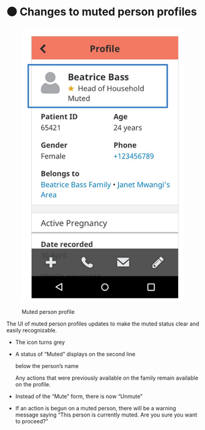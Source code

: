 # 🟠 Changes to muted person profiles

<figure><img src="../.gitbook/assets/image.png" alt=""><figcaption><p>Muted person profile</p></figcaption></figure>



The UI of muted person profiles updates to make the muted status clear and easily recognizable.

* The icon turns grey
*   A status of “Muted” displays on the second line

    below the person’s name

    Any actions that were previously available on the family remain available on the profile.
* Instead of the “Mute” form, there is now “Unmute”
* If an action is begun on a muted person, there will be a warning message saying “This person is currently muted. Are you sure you want to proceed?”
